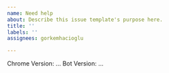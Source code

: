 ```yaml
---
name: Need help
about: Describe this issue template's purpose here.
title: ''
labels: ''
assignees: gorkemhacioglu

---
```


Chrome Version: ...
Bot Version: ...
